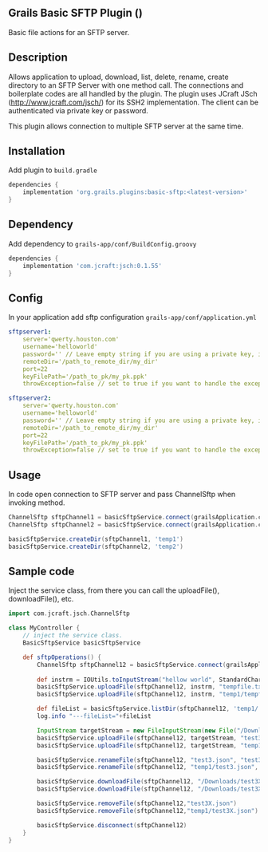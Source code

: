 ## Grails Basic SFTP Plugin () 
Basic file actions for an SFTP server.

## Description
Allows application to upload, download, list, delete, rename, create directory to an SFTP Server with one method call. The connections and boilerplate codes are all handled by the plugin. The plugin uses JCraft JSch (http://www.jcraft.com/jsch/) for its SSH2 implementation. The client can be authenticated via private key or password.

This plugin allows connection to multiple SFTP server at the same time.

## Installation
Add plugin to ```build.gradle```
```groovy
dependencies {
    implementation 'org.grails.plugins:basic-sftp:<latest-version>'
}
```

## Dependency
Add dependency to ```grails-app/conf/BuildConfig.groovy```
```groovy
dependencies {
    implementation 'com.jcraft:jsch:0.1.55'
}
```
## Config
In your application add sftp configuration ```grails-app/conf/application.yml```
```yaml
sftpserver1:
    server='qwerty.houston.com'
    username='helloworld'
    password='' // Leave empty string if you are using a private key, if password has a value it will overwrite the private key.
    remoteDir='/path_to_remote_dir/my_dir'
    port=22
    keyFilePath='/path_to_pk/my_pk.ppk'
    throwException=false // set to true if you want to handle the exceptions manually.

sftpserver2:
    server='qwerty.houston.com'
    username='helloworld'
    password='' // Leave empty string if you are using a private key, if password has a value it will overwrite the private key.
    remoteDir='/path_to_remote_dir/my_dir'
    port=22
    keyFilePath='/path_to_pk/my_pk.ppk'
    throwException=false // set to true if you want to handle the exceptions manually.
```

## Usage
In code open connection to SFTP server and pass ChannelSftp when invoking method.  
```groovy
ChannelSftp sftpChannel1 = basicSftpService.connect(grailsApplication.config.sftpserver1)
ChannelSftp sftpChannel2 = basicSftpService.connect(grailsApplication.config.sftpserver2)

basicSftpService.createDir(sftpChannel1, 'temp1')
basicSftpService.createDir(sftpChannel2, 'temp2')
```

## Sample code
Inject the service class, from there you can call the uploadFile(), downloadFile(), etc.
```groovy
import com.jcraft.jsch.ChannelSftp

class MyController {
	// inject the service class.
    BasicSftpService basicSftpService

    def sftpOperations() {
        ChannelSftp sftpChannel12 = basicSftpService.connect(grailsApplication.config.sftpserver12)
        
        def instrm = IOUtils.toInputStream("hellow world", StandardCharsets.UTF_8)
        basicSftpService.uploadFile(sftpChannel12, instrm, "tempfile.txt")
        basicSftpService.uploadFile(sftpChannel12, instrm, "temp1/tempfile1.txt")

        def fileList = basicSftpService.listDir(sftpChannel12, 'temp1/')
        log.info "---fileList="+fileList

        InputStream targetStream = new FileInputStream(new File("/Downloads/test3.json"))
        basicSftpService.uploadFile(sftpChannel12, targetStream, "test3.json")
        basicSftpService.uploadFile(sftpChannel12, targetStream, "temp1/test3.json")

        basicSftpService.renameFile(sftpChannel12, "test3.json", "test3X.json")
        basicSftpService.renameFile(sftpChannel12, "temp1/test3.json", "temp1/test3X.json")

        basicSftpService.downloadFile(sftpChannel12, "/Downloads/test3X_local.json", "test3X.json")
        basicSftpService.downloadFile(sftpChannel12, "/Downloads/test3X_temp1_local.json", "temp1/test3X.json")

        basicSftpService.removeFile(sftpChannel12,"test3X.json")
        basicSftpService.removeFile(sftpChannel12,"temp1/test3X.json")

        basicSftpService.disconnect(sftpChannel12)
    }
}
```

